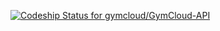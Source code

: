 [ ![Codeship Status for gymcloud/GymCloud-API](https://codeship.com/projects/a47a7270-05d1-0133-0fe8-22315beb1c0d/status?branch=master)](https://codeship.com/projects/89539)
